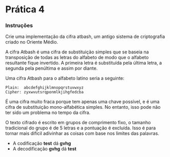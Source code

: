# Prática 4

### Instruções
Crie uma implementação da cifra atbash, um antigo sistema de criptografia criado no Oriente Médio.

A cifra Atbash é uma cifra de substituição simples que se baseia na transposição de todas as letras do alfabeto de modo que o alfabeto resultante fique invertido. A primeira letra é substituída pela última letra, a segunda pela penúltima e assim por diante.

Uma cifra Atbash para o alfabeto latino seria a seguinte:
~~~
Plain:  abcdefghijklmnopqrstuvwxyz
Cipher: zyxwvutsrqponmlkjihgfedcba
~~~

É uma cifra muito fraca porque tem apenas uma chave possível, e é uma cifra de substituição mono-alfabética simples. No entanto, isso pode não ter sido um problema no tempo da cifra.

O texto cifrado é escrito em grupos de comprimento fixo, o tamanho tradicional do grupo é de 5 letras e a pontuação é excluída. Isso é para tornar mais difícil adivinhar as coisas com base nos limites das palavras.

* A codificação **test** dá **gvhg**
* A decodificação **gvhg** dá **test**
